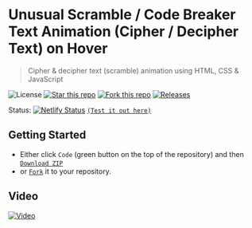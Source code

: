 # Unusual Scramble / Code Breaker Text Animation (Cipher / Decipher Text) on Hover
> Cipher & decipher text (scramble) animation using HTML, CSS & JavaScript

![License](https://img.shields.io/npm/l/css-star-rating.svg)
[![Star this repo](https://badgen.net/github/stars/blank-yt/Unusual-Scramble-Code-Breaker-Text-Animation-Cipher-Decipher-Text-on-Hover)](https://github.com/blank-yt/Unusual-Scramble-Code-Breaker-Text-Animation-Cipher-Decipher-Text-on-Hover/stargazers/)
[![Fork this repo](https://badgen.net/github/forks/blank-yt/Unusual-Scramble-Code-Breaker-Text-Animation-Cipher-Decipher-Text-on-Hover)](https://github.com/blank-yt/Unusual-Scramble-Code-Breaker-Text-Animation-Cipher-Decipher-Text-on-Hover/fork/)
[![Releases](https://img.shields.io/github/downloads/blank-yt/Unusual-Scramble-Code-Breaker-Text-Animation-Cipher-Decipher-Text-on-Hover/total.svg)](https://github.com/blank-yt/Unusual-Scramble-Code-Breaker-Text-Animation-Cipher-Decipher-Text-on-Hover/archive/refs/tags/Release.zip)

Status: [![Netlify Status](https://api.netlify.com/api/v1/badges/8e5600db-99d8-474e-a9ed-5ac66923fee7/deploy-status)](https://jolly-tiramisu-517a0b.netlify.app/) [`(Test it out here)`](https://jolly-tiramisu-517a0b.netlify.app/)

## Getting Started
- Either click `Code` (green button on the top of the repository) and then [`Download ZIP`](https://github.com/blank-yt/Unusual-Scramble-Code-Breaker-Text-Animation-Cipher-Decipher-Text-on-Hover/archive/refs/tags/Release.zip)
- or [`Fork`](https://github.com/blank-yt/Unusual-Scramble-Code-Breaker-Text-Animation-Cipher-Decipher-Text-on-Hover/fork) it to your repository.

## Video
[![Video](https://img.youtube.com/vi/dsF32DKd8C8/0.jpg)](https://www.youtube.com/watch?v=dsF32DKd8C8)
